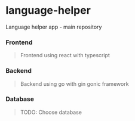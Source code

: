 # language-helper
Language helper app - main repository

### Frontend

> Frontend using react with typescript

### Backend

> Backend using go with gin gonic framework

### Database

> TODO: Choose database

